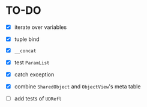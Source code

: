# TO-DO

- [x] iterate over variables
- [x] tuple bind
- [x] `__concat` 
- [x] test `ParamList` 
- [x] catch exception
- [x] combine `SharedObject` and `ObjectView`'s meta table
- [ ] add tests of `UDRefl` 

